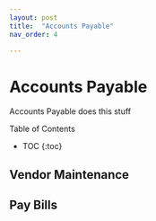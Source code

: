 ```yaml
---
layout: post
title:  "Accounts Payable"
nav_order: 4

---
```

# Accounts Payable
Accounts Payable does this stuff

Table of Contents
- TOC
{:toc}

## Vendor Maintenance

## Pay Bills
